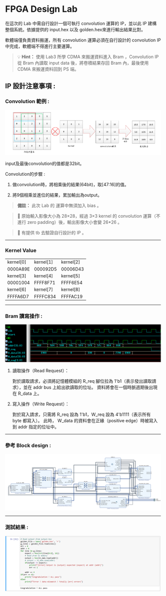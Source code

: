 # FPGA Design Lab


在這次的 Lab 中需自行設計一個可執行 convolution 運算的 IP，並以此 IP 建構整個系統。依據提供的 input.hex 以及 golden.hex來進行輸出結果比對。

軟體端僅負責資料搬運，所有 convolution 運算必須在自行設計的 convolution IP 中完成，軟體端不得進行主要運算。


>💡 **Hint：** 使用 Lab3 所學 CDMA 來搬運資料進入 Bram ，Convolution IP 從 Bram 內讀取 input data 後，將卷積結果存回 Bram 內，最後使用 CDMA 來搬運資料回到 PS 端。


## IP 設計注意事項 : 

### Convolution 範例 : 
![](png/Convolution.png)

input及最後convolution的值都是32bit。

Convolution的步驟 :

   1. 做convolution時，將相乘後的結果(64bit)，取[47:16]的值。

   2. 將9個相乘並進位的結果，累加輸出為output。

> **備註：** 
此次 Lab 的 運算中無須加入 bias 。 


> 📌 原始輸入影像大小為 28×28，經過 3×3 kernel 的 convolution 運算（不進行 zero padding）後，輸出影像大小會變 26*26 。

> 📌 有提供 tb 去驗證自行設計的 IP 。

---

### Kernel Value

|   |  |  |
|-------------------|-------------------|-------------------|
| kernel[0] | kernel[1] | kernel[2] |
| 0000A89E | 000092D5 | 00006D43 |
| kernel[3] | kernel[4] | kernel[5] |
| 00001004 | FFFF8F71 | FFFF6E54 |
| kernel[6] | kernel[7] | kernel[8]|
| FFFFA6D7 | FFFFC834 | FFFFAC19 |

---

### Bram 讀寫操作 :

![](png/bram.png)

1. 讀取操作（Read Request）：

    對於讀取請求，必須將記憶體模組的 R_req 腳位拉為 1'b1（表示發出讀取請求），並在 addr bus 上給出欲讀取的位址。
    資料將會在一個時脈週期後出現在 R_data 上。

2. 寫入操作（Write Request）：

    對於寫入請求，只需將 R_req 設為 1'b1，W_req 設為 4'b1111（表示所有 byte 都寫入）。
    此時， W_data 的資料會在正緣（positive edge）時被寫入到 addr 指定的位址中。


---
### 參考 Block design  : 
![](png/block_design.png)

---

### 測試結果 : 
![](png/check.png)